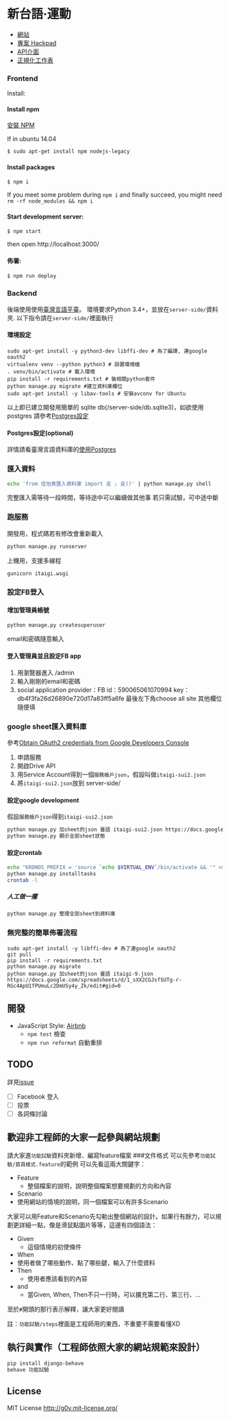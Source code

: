 
新台語·運動
===========

* [網站](http://itaigi.tw)
* [專案 Hackpad](https://g0v.hackpad.com/moed7ct-taigi-neologism)
* [API介面](http://docs.tai5uan5gian5gi2phing5thai5.apiary.io/#)
* [正規化工作表](https://docs.google.com/spreadsheets/d/1_sXX2CGJsfSUTg-r-RGc4ApU1fPUmuLc2DmUSy4y_Zk)

### Frontend

Install:

#### Install npm
[安裝 NPM](https://github.com/nodejs-tw/nodejs-wiki-book/blob/master/zh-tw/node_npm.rst)

If in ubuntu 14.04
```bash
$ sudo apt-get install npm nodejs-legacy
```

#### Install packages
```bash
$ npm i
```
If you meet some problem during `npm i` and finally succeed, you might need `rm -rf node_modules && npm i`

#### Start development server:

```bash
$ npm start
```
then open http://localhost:3000/

#### 佈署:

```bash
$ npm run deploy
```


### Backend

後端使用使用[臺灣言語平臺](https://github.com/sih4sing5hong5/tai5-uan5_gian5-gi2_phing5-tai5)。
環境要求Python 3.4+，並放在`server-side/`資料夾.
以下指令請在`server-side/`裡面執行

#### 環境設定
```python3
sudo apt-get install -y python3-dev libffi-dev # 為了編譯, 連google oauth2
virtualenv venv --python python3 # 設置環境檔
. venv/bin/activate # 載入環境
pip install -r requirements.txt # 裝相關python套件
python manage.py migrate #建立資料庫欄位
sudo apt-get install -y libav-tools # 安裝avconv for Ubuntu
```
以上即已建立開發用簡單的 sqlite db(/server-side/db.sqlite3)，如欲使用 postgres 請參考[Postgres設定](https://github.com/g0v/itaigi#postgres設定optional)

#### Postgres設定(optional)
詳情請看臺灣言語資料庫的[使用Postgres](http://tai5-uan5-gian5-gi2-tsu1-liau7-khoo3.readthedocs.org/zh_TW/latest/%E4%BD%BF%E7%94%A8Postgres.html)

### 匯入資料
```bash
echo 'from 佳怡表匯入資料庫 import 走 ; 走()' | python manage.py shell
```
完整匯入需等待一段時間，等待途中可以繼續做其他事
若只需試驗，可中途中斷

### 跑服務
開發用，程式碼若有修改會重新載入
```bash
python manage.py runserver
```
上機用，支援多線程
```bash
gunicorn itaigi.wsgi
```

### 設定FB登入
#### 增加管理員帳號
```bash
python manage.py createsuperuser
```
email和密碼隨意輸入

#### 登入管理員並且設定FB app
1. 用瀏覽器進入 /admin
2. 輸入剛剛的email和密碼
3. social application
provider：FB
id：590065061070994
key：db4f3fa26d26890e720d17a83ff5a6fe
最後左下角choose all site
其他欄位隨便填

### google sheet匯入資料庫
參考[Obtain OAuth2 credentials from Google Developers Console](http://gspread.readthedocs.org/en/latest/oauth2.html)

1. 申請服務
2. 開啟Drive API
3. 用Service Account得到一個`服務帳戶json`，假設叫做`itaigi-sui2.json`
4. 將`itaigi-sui2.json`放到 server-side/

#### 設定google development
假設`服務帳戶json`得到`itaigi-sui2.json`
```bash
python manage.py 加sheet的json 臺語 itaigi-sui2.json https://docs.google.com/spreadsheets/d/1_sXX2CGJsfSUTg-r-RGc4ApU1fPUmuLc2DmUSy4y_Zk/edit#gid=0
python manage.py 顯示全部sheet狀態
```

#### 設定crontab
```bash
echo "KRONOS_PREFIX = 'source `echo $VIRTUAL_ENV`/bin/activate && '" >> itaigi/settings.py # 設定django-kronos
python manage.py installtasks
crontab -l
```
##### 人工做一擺
```bash
python manage.py 整理全部sheet到資料庫
```

### 無完整的簡單佈署流程
```
sudo apt-get install -y libffi-dev # 為了連google oauth2
git pull
pip install -r requirements.txt
python manage.py migrate
python manage.py 加sheet的json 臺語 itaigi-9.json https://docs.google.com/spreadsheets/d/1_sXX2CGJsfSUTg-r-RGc4ApU1fPUmuLc2DmUSy4y_Zk/edit#gid=0
```

開發
----

* JavaScript Style: [Airbnb](https://github.com/airbnb/javascript)
  - `npm test` 檢查
  - `npm run reformat` 自動重排

TODO
----
詳見[issue](https://github.com/g0v/taigi-neologism/issues)

- [ ] Facebook 登入
- [ ] 投票
- [ ] 各詞條討論

歡迎非工程師的大家一起參與網站規劃
-----------
請大家進`功能試驗`資料夾新增、編寫feature檔案
###文件格式
可以先參考`功能試驗/首頁樣式.feature`的範例
可以先看這兩大關鍵字：

- Feature
  -  整個檔案的說明，說明整個檔案想要規劃的方向和內容
-	Scenario
  - 使用網站的情境的說明，同一個檔案可以有許多Scenario

  大家可以用Feature和Scenario先勾勒出整個網站的設計。如果行有餘力，可以規劃更詳細一點，像是滑鼠點圖片等等，這邊有四個語法：

- Given
  - 這個情境的初使條件
-	When
  - 使用者做了哪些動作、點了哪些鍵，輸入了什麼資料
- Then
  - 使用者應該看到的內容
- and
  - 當Given, When, Then不只一行時，可以擴充第二行、第三行、…

至於`#`開頭的那行表示解釋，讓大家更好閱讀

註：`功能試驗/steps`裡面是工程師用的東西，不重要不需要看懂XD

## 執行與實作（工程師依照大家的網站規範來設計）
```bash
pip install django-behave
behave 功能試驗
```


License
-----------

MIT License <http://g0v.mit-license.org/>
